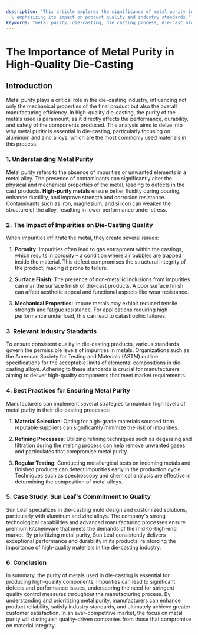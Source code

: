 ```yaml
---
description: "This article explores the significance of metal purity in die-casting processes,\
  \ emphasizing its impact on product quality and industry standards."
keywords: "metal purity, die-casting, die casting process, die-cast aluminum"
---
```

# The Importance of Metal Purity in High-Quality Die-Casting

## Introduction

Metal purity plays a critical role in the die-casting industry, influencing not only the mechanical properties of the final product but also the overall manufacturing efficiency. In high-quality die-casting, the purity of the metals used is paramount, as it directly affects the performance, durability, and safety of the components produced. This analysis aims to delve into why metal purity is essential in die-casting, particularly focusing on aluminum and zinc alloys, which are the most commonly used materials in this process.

### 1. Understanding Metal Purity

Metal purity refers to the absence of impurities or unwanted elements in a metal alloy. The presence of contaminants can significantly alter the physical and mechanical properties of the metal, leading to defects in the cast products. **High-purity metals** ensure better fluidity during pouring, enhance ductility, and improve strength and corrosion resistance. Contaminants such as iron, magnesium, and silicon can weaken the structure of the alloy, resulting in lower performance under stress.

### 2. The Impact of Impurities on Die-Casting Quality

When impurities infiltrate the metal, they create several issues:

1. **Porosity**: Impurities often lead to gas entrapment within the castings, which results in porosity – a condition where air bubbles are trapped inside the material. This defect compromises the structural integrity of the product, making it prone to failure.
   
2. **Surface Finish**: The presence of non-metallic inclusions from impurities can mar the surface finish of die-cast products. A poor surface finish can affect aesthetic appeal and functional aspects like wear resistance.

3. **Mechanical Properties**: Impure metals may exhibit reduced tensile strength and fatigue resistance. For applications requiring high performance under load, this can lead to catastrophic failures.

### 3. Relevant Industry Standards

To ensure consistent quality in die-casting products, various standards govern the permissible levels of impurities in metals. Organizations such as the American Society for Testing and Materials (ASTM) outline specifications for the acceptable limits of elemental compositions in die-casting alloys. Adhering to these standards is crucial for manufacturers aiming to deliver high-quality components that meet market requirements.

### 4. Best Practices for Ensuring Metal Purity

Manufacturers can implement several strategies to maintain high levels of metal purity in their die-casting processes:

1. **Material Selection**: Opting for high-grade materials sourced from reputable suppliers can significantly minimize the risk of impurities.

2. **Refining Processes**: Utilizing refining techniques such as degassing and filtration during the melting process can help remove unwanted gases and particulates that compromise metal purity.

3. **Regular Testing**: Conducting metallurgical tests on incoming metals and finished products can detect impurities early in the production cycle. Techniques such as spectroscopy and chemical analysis are effective in determining the composition of metal alloys.

### 5. Case Study: Sun Leaf's Commitment to Quality

Sun Leaf specializes in die-casting mold design and customized solutions, particularly with aluminum and zinc alloys. The company's strong technological capabilities and advanced manufacturing processes ensure premium kitchenware that meets the demands of the mid-to-high-end market. By prioritizing metal purity, Sun Leaf consistently delivers exceptional performance and durability in its products, reinforcing the importance of high-quality materials in the die-casting industry.

### 6. Conclusion

In summary, the purity of metals used in die-casting is essential for producing high-quality components. Impurities can lead to significant defects and performance issues, underscoring the need for stringent quality control measures throughout the manufacturing process. By understanding and prioritizing metal purity, manufacturers can enhance product reliability, satisfy industry standards, and ultimately achieve greater customer satisfaction. In an ever-competitive market, the focus on metal purity will distinguish quality-driven companies from those that compromise on material integrity.
